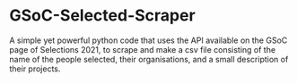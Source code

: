 # GSoC-Selected-Scraper
A simple yet powerful python code that uses the API available on the GSoC page of Selections 2021, to scrape and make a csv file consisting of the name of the people selected, their organisations, and a small description of their projects.
